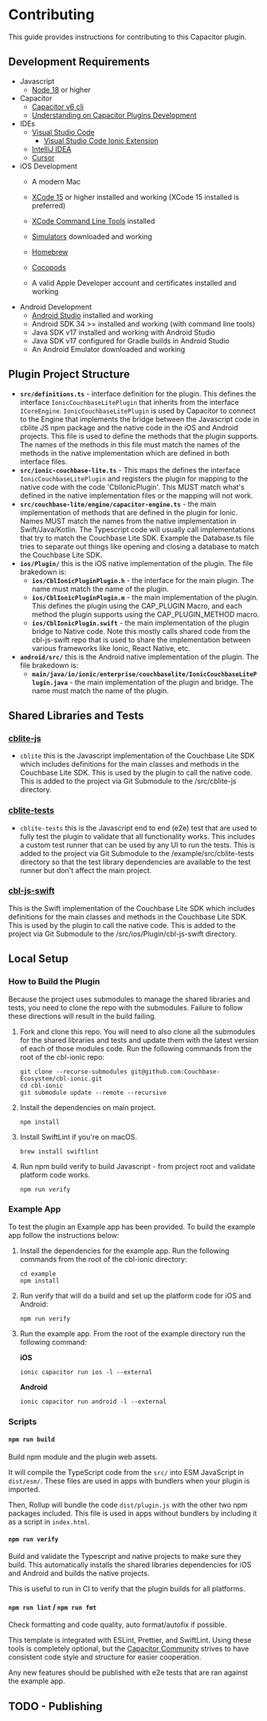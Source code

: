 # Contributing

This guide provides instructions for contributing to this Capacitor plugin.

## Development Requirements
- Javascript
    - [Node 18](https://formulae.brew.sh/formula/node@18) or higher
- Capacitor
    - [Capacitor v6 cli](https://capacitorjs.com/docs/getting-started)
    - [Understanding on Capacitor Plugins Development](https://capacitorjs.com/docs/plugins/creating-plugins)
- IDEs
    - [Visual Studio Code](https://code.visualstudio.com/download)
        - [Visual Studio Code Ionic Extension](https://capacitorjs.com/docs/vscode/getting-started)
    - [IntelliJ IDEA](https://www.jetbrains.com/idea/download/)
    - [Cursor](https://www.cursor.com/)
- iOS Development
    - A modern Mac 
    - [XCode 15](https://developer.apple.com/xcode/) or higher installed and working (XCode 15 installed is preferred)
    - [XCode Command Line Tools](https://developer.apple.com/download/more/) installed 
    - [Simulators](https://developer.apple.com/documentation/safari-developer-tools/installing-xcode-and-simulators) downloaded and working
    - [Homebrew](https://brew.sh/) 
    - [Cocopods](https://formulae.brew.sh/formula/cocoapods)
   
    - A valid Apple Developer account and certificates installed and working
- Android Development
    - [Android Studio](https://developer.android.com/studio?gad_source=1&gclid=CjwKCAjwzN-vBhAkEiwAYiO7oALYfxbMYW_zkuYoacS9TX16aItdvLYe6GB7_j1QwvXBjFDRkawfUBoComcQAvD_BwE&gclsrc=aw.ds) installed and working
    - Android SDK 34 >= installed and working (with command line tools)
    - Java SDK v17 installed and working with Android Studio
    - Java SDK v17 configured for Gradle builds in Android Studio
    - An Android Emulator downloaded and working 

## Plugin Project Structure

- **`src/definitions.ts`** - interface definition for the plugin.  This defines the interface `IonicCouchbaseLitePlugin` that inherits from the interface `ICoreEngine`.  `IonicCouchbaseLitePlugin` is used by Capacitor to connect to the Engine that implements the bridge between the Javascript code in cblite JS npm package and the native code in the iOS and Android projects.  This file is used to define the methods that the plugin supports.  The names of the methods in this file must match the names of the methods in the native implementation which are defined in both interface files.  
- **`src/ionic-couchbase-lite.ts`** -   This maps the defines the interface `IonicCouchbaseLitePlugin` and registers the plugin for mapping to the native code with the code 'CblIonicPlugin'.  This MUST match what's defined in the native implementation files or the mapping will not work. 
- **`src/couchbase-lite/engine/capacitor-engine.ts`** - the main implementation of methods that are defined in the plugin for Ionic.  Names MUST match the names from the native implementation in Swift/Java/Kotlin.  The Typescript code will usually call implementations that try to match the Couchbase Lite SDK.  Example the Database.ts file tries to separate out things like opening and closing a database to match the Couchbase Lite SDK.  
- **`ios/Plugin/`** this is the iOS native implementation of the plugin.  The file brakedown is:
    - **`ios/CblIonicPluginPlugin.h`** - the interface for the main plugin.  The name must match the name of the plugin.
    - **`ios/CblIonicPluginPlugin.m`** - the main implementation of the plugin. This defines the plugin using the CAP_PLUGIN Macro, and
    each method the plugin supports using the CAP_PLUGIN_METHOD macro. 
    - **`ios/CblIonicPlugin.swift`** - the main implementation of the plugin bridge to Native code.  Note this mostly calls shared code from the cbl-js-swift repo that is used to share the implementation between various frameworks like Ionic, React Native, etc.  
- **`android/src/`** this is the Android native implementation of the plugin.  The file brakedown is:
    - **`main/java/io/ionic/enterprise/couchbaselite/IonicCouchbaseLitePlugin.java`** - the main implementation of the plugin and bridge.  The name must match the name of the plugin.

## Shared Libraries and Tests
### [cblite-js](https://github.com/Couchbase-Ecosystem/cblite-js)
- `cblite` this is the Javascript implementation of the Couchbase Lite SDK which includes definitions for the main classes and methods in the Couchbase Lite SDK.  This is used by the plugin to call the native code.  This is added to the project via Git Submodule to the /src/cblite-js directory.

### [cblite-tests](https://github.com/Couchbase-Ecosystem/cblite-js-tests)
- `cblite-tests` this is the Javascript end to end (e2e) test that are used to fully test the plugin to validate that all functionality works.  This includes a custom test runner that can be used by any UI to run the tests.  This is added to the project via Git Submodule to the /example/src/cblite-tests directory so that the test library dependencies are available to the test runner but don't affect the main project.

### [cbl-js-swift](https://github.com/Couchbase-Ecosystem/cbl-js-swift)
This is the Swift implementation of the Couchbase Lite SDK which includes definitions for the main classes and methods in the Couchbase Lite SDK.  This is used by the plugin to call the native code.  This is added to the project via Git Submodule to the /src/ios/Plugin/cbl-js-swift directory.

## Local Setup

### How to Build the Plugin
Because the project uses submodules to manage the shared libraries and tests, you need to clone the repo with the submodules.  Failure to follow these directions will result in the build failing.  

1. Fork and clone this repo.  You will need to also clone all the submodules for the shared libraries and tests and update them with the latest version of each of those modules code.  Run the following commands from the root of the cbl-ionic repo:
    ```shell
    git clone --recurse-submodules git@github.com:Couchbase-Ecosystem/cbl-ionic.git
    cd cbl-ionic
    git submodule update --remote --recursive
    ```  
 
2. Install the dependencies on main project.

    ```shell
    npm install
    ```
3. Install SwiftLint if you're on macOS.

    ```shell
    brew install swiftlint
    ```
4. Run npm build verify to build Javascript - from project root and validate platform code works.

    ```shell
    npm run verify
    ```

### Example App
To test the plugin an Example app has been provided.  To build the example app follow the instructions below:

1.  Install the dependencies for the example app.  Run the following commands from the root of the cbl-ionic directory:
    ```shell
    cd example
    npm install
    ```
2. Run verify that will do a build and set up the platform code for iOS and Android:
    ```shell
    npm run verify
    ```
3. Run the example app.  From the root of the example directory run the following command:
    
    **iOS** 
    ```shell
    ionic capacitor run ios -l --external
    ```

    **Android**
    ```shell
    ionic capacitor run android -l --external
    ```

### Scripts

#### `npm run build`

Build npm module and the plugin web assets.

It will compile the TypeScript code from the `src/` into ESM JavaScript in `dist/esm/`. These files are used in apps with bundlers when your plugin is imported.

Then, Rollup will bundle the code `dist/plugin.js` with the other two npm packages included. This file is used in apps without bundlers by including it as a script in `index.html`.

#### `npm run verify`

Build and validate the Typescript and native projects to make sure they build.  This automatically installs the shared libraries dependencies for iOS and Android and builds the native projects.

This is useful to run in CI to verify that the plugin builds for all platforms.

#### `npm run lint` / `npm run fmt`

Check formatting and code quality, auto format/autofix if possible.

This template is integrated with ESLint, Prettier, and SwiftLint. Using these tools is completely optional, but the [Capacitor Community](https://github.com/capacitor-community/) strives to have consistent code style and structure for easier cooperation.

Any new features should be published with e2e tests that are ran against the example app.

## TODO - Publishing

